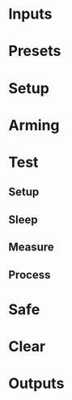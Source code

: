 # Inputs 
# Presets
# Setup
# Arming
# Test
## Setup
## Sleep
## Measure
## Process
# Safe
# Clear
# Outputs
